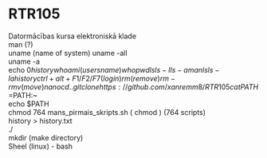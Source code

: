 # RTR105
Datormācības kursa elektroniskā klade  
      man (?)  
      uname  (name of system)
      uname -all  
      uname -a  
      echo $0  
      history  
     whoami (users name)   
     who  
     pwd  
     ls  
     ls -l  
     ls -a  
     man ls  
     ls -la  
     history  
   ctrl+alt+F1/F2/F7   (login)  
   rm (remove)   
   rm -r   
   mv (move)   
   nano  
   cd ..  
   git clone https://github.com/xanremm8/RTR105   
   cat   
   PATH=$PATH:~  
     echo $PATH  
     chmod 764 mans_pirmais_skripts.sh ( chmod )  (764 scripts)   
     history > history.txt     
./    
mkdir (make directory)  
Sheel (linux) - bash  
